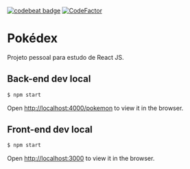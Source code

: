 [![codebeat badge](https://codebeat.co/badges/0c089bb3-10d3-4151-9762-88cece3100bc)](https://codebeat.co/projects/github-com-marcelloandrade-pokedex-master)
[![CodeFactor](https://www.codefactor.io/repository/github/marcelloandrade/pokedex/badge)](https://www.codefactor.io/repository/github/marcelloandrade/pokedex)

# Pokédex

Projeto pessoal para estudo de React JS.

## Back-end dev local

```bash
$ npm start
```
Open [http://localhost:4000/pokemon](http://localhost:4000/pokemon) to view it in the browser.

## Front-end dev local

```bash
$ npm start
```
Open [http://localhost:3000](http://localhost:3000) to view it in the browser.
